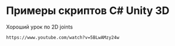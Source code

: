# Примеры скриптов C# Unity 3D

Хороший урок по 2D joints

```
https://www.youtube.com/watch?v=5BLwAMzy24w
```
